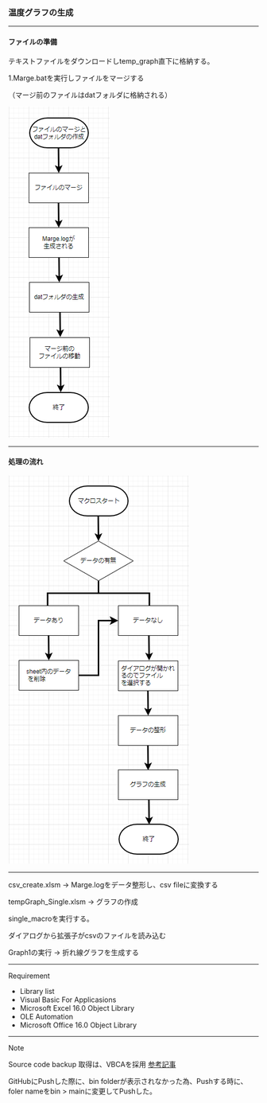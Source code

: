 ### 温度グラフの生成
---
#### ファイルの準備
テキストファイルをダウンロードしtemp_graph直下に格納する。

1.Marge.batを実行しファイルをマージする

（マージ前のファイルはdatフォルダに格納される）

<img src="https://github.com/TA1851/temp_graph/blob/main/img/marge.PNG">

---
#### 処理の流れ 
<img src="https://github.com/TA1851/temp_graph/blob/main/img/%E3%83%95%E3%83%AD%E3%83%BC.PNG">

---
csv_create.xlsm -> Marge.logをデータ整形し、csv fileに変換する

tempGraph_Single.xlsm -> グラフの作成

single_macroを実行する。

ダイアログから拡張子がcsvのファイルを読み込む

Graph1の実行 -> 折れ線グラフを生成する
  
---
Requirement

* Library list
* Visual Basic For Applicasions
* Microsoft Excel 16.0 Object Library
* OLE Automation
* Microsoft Office 16.0 Object Library

---
Note

Source code backup 取得は、VBCAを採用
[参考記事](https://tonari-it.com/vba-vbac-git/)

GitHubにPushした際に、bin folderが表示されなかった為、Pushする時に、foler nameをbin > mainに変更してPushした。
